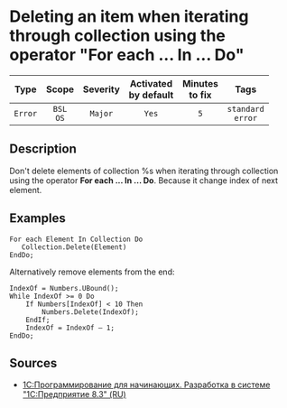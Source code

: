 # Deleting an item when iterating through collection using the operator "For each ... In ... Do"

| Type | Scope | Severity | Activated<br/>by default | Minutes<br/>to fix | Tags |
| :-: | :-: | :-: | :-: | :-: | :-: |
| `Error` | `BSL`<br/>`OS` | `Major` | `Yes` | `5` | `standard`<br/>`error` |

<!-- Блоки выше заполняются автоматически, не трогать -->
## Description

Don't delete elements of collection %s when iterating through collection using the 
operator **For each ... In ... Do**. Because it change index of next element.

## Examples

```bsl
For each Element In Collection Do
   Collection.Delete(Element)
EndDo;
```

Alternatively remove elements from the end:

```bsl
IndexOf = Numbers.UBound();
While IndexOf >= 0 Do
    If Numbers[IndexOf] < 10 Then
        Numbers.Delete(IndexOf);
    EndIf;
    IndexOf = IndexOf – 1;
EndDo;
```

## Sources

* [1С:Программирование для начинающих. Разработка в системе "1С:Предприятие 8.3" (RU)](https://its.1c.ru/db/pubprogforbeginners#content:88:hdoc)
